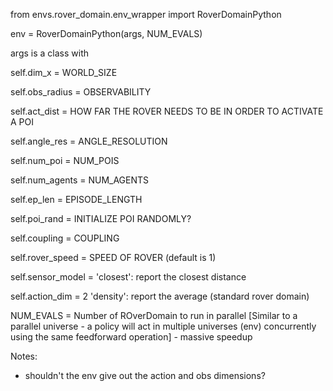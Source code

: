 from envs.rover_domain.env_wrapper import RoverDomainPython

env = RoverDomainPython(args, NUM_EVALS)

args is a class with 


self.dim_x = WORLD_SIZE

self.obs_radius = OBSERVABILITY

self.act_dist = HOW FAR THE ROVER NEEDS TO BE IN ORDER TO ACTIVATE A POI

self.angle_res = ANGLE_RESOLUTION

self.num_poi = NUM_POIS 

self.num_agents = NUM_AGENTS 

self.ep_len = EPISODE_LENGTH

self.poi_rand = INITIALIZE POI RANDOMLY? 

self.coupling = COUPLING 

self.rover_speed = SPEED OF ROVER (default is 1)

self.sensor_model = 'closest': report the closest distance 

self.action_dim = 2
                    'density': report the average (standard rover domain)




NUM_EVALS = Number of ROverDomain to run in parallel [Similar to a parallel universe - a policy will act in multiple universes (env) concurrently using the same feedforward operation] - massive speedup

Notes:
- shouldn't the env give out the action and obs dimensions?
